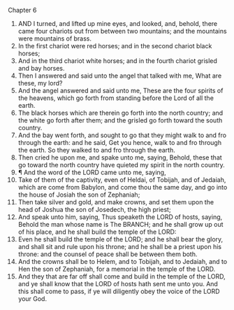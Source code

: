 

Chapter 6

1. AND I turned, and lifted up mine eyes, and looked, and, behold, there came four chariots out from between two mountains; and the mountains were mountains of brass.
2. In the first chariot were red horses; and in the second chariot black horses;
3. And in the third chariot white horses; and in the fourth chariot grisled and bay horses.
4. Then I answered and said unto the angel that talked with me, What are these, my lord?
5. And the angel answered and said unto me, These are the four spirits of the heavens, which go forth from standing before the Lord of all the earth.
6. The black horses which are therein go forth into the north country; and the white go forth after them; and the grisled go forth toward the south country.
7. And the bay went forth, and sought to go that they might walk to and fro through the earth: and he said, Get you hence, walk to and fro through the earth.  So they walked to and fro through the earth.
8. Then cried he upon me, and spake unto me, saying, Behold, these that go toward the north country have quieted my spirit in the north country.
9. ¶ And the word of the LORD came unto me, saying,
10. Take of them of the captivity, even of Heldai, of Tobijah, and of Jedaiah, which are come from Babylon, and come thou the same day, and go into the house of Josiah the son of Zephaniah;
11. Then take silver and gold, and make crowns, and set them upon the head of Joshua the son of Josedech, the high priest;
12. And speak unto him, saying, Thus speaketh the LORD of hosts, saying, Behold the man whose name is The BRANCH; and he shall grow up out of his place, and he shall build the temple of the LORD:
13. Even he shall build the temple of the LORD; and he shall bear the glory, and shall sit and rule upon his throne; and he shall be a priest upon his throne: and the counsel of peace shall be between them both.
14. And the crowns shall be to Helem, and to Tobijah, and to Jedaiah, and to Hen the son of Zephaniah, for a memorial in the temple of the LORD.
15. And they that are far off shall come and build in the temple of the LORD, and ye shall know that the LORD of hosts hath sent me unto you.  And this shall come to pass, if ye will diligently obey the voice of the LORD your God.
